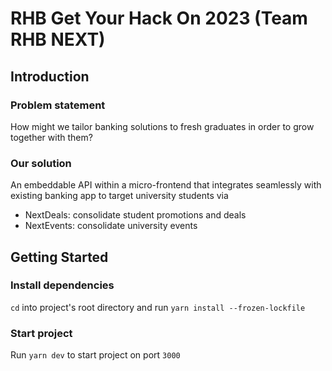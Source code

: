 # RHB Get Your Hack On 2023 (Team RHB NEXT)
## Introduction
### Problem statement
How might we tailor banking solutions to fresh graduates in order to grow together with them?

### Our solution
An embeddable API within a micro-frontend that integrates seamlessly with existing banking app to target university students via

- NextDeals: consolidate student promotions and deals
- NextEvents: consolidate university events

## Getting Started
### Install dependencies
`cd` into project's root directory and run `yarn install --frozen-lockfile`

### Start project
Run `yarn dev` to start project on port `3000`